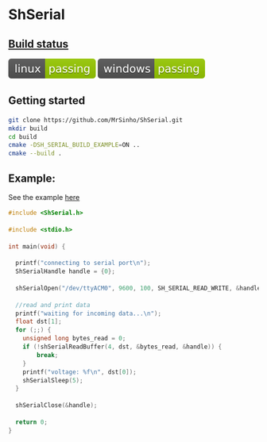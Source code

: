 # ShSerial

## [Build status](https://github.com/MrSinho/PlyImporter/.ShCI)

[![linux_badge](.ShCI/linux-status.svg)](https://github.com/MrSinho/ShSerial/tree/main/.ShCI/linux-log.md)
[![windows_badge](.ShCI/windows-status.svg)](https://github.com/MrSinho/ShSerial/tree/main/.ShCI/windows-log.md)

## Getting started

```bash
git clone https://github.com/MrSinho/ShSerial.git
mkdir build 
cd build
cmake -DSH_SERIAL_BUILD_EXAMPLE=ON ..
cmake --build .
```

## Example:

See the example [here](ShSerialExample/src/ShSerialExample.c)

```c
#include <ShSerial.h>

#include <stdio.h>

int main(void) {

  printf("connecting to serial port\n");
  ShSerialHandle handle = {0};

  shSerialOpen("/dev/ttyACM0", 9600, 100, SH_SERIAL_READ_WRITE, &handle);

  //read and print data
  printf("waiting for incoming data...\n");
  float dst[1];
  for (;;) {
    unsigned long bytes_read = 0;
    if (!shSerialReadBuffer(4, dst, &bytes_read, &handle)) { 
    	break; 
    }
    printf("voltage: %f\n", dst[0]);
    shSerialSleep(5);
  }
  
  shSerialClose(&handle);

  return 0;
}
```
